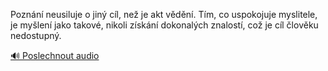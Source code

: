 
Poznání neusiluje o jiný cíl, než je akt vědění. Tím, co uspokojuje myslitele, je myšlení jako takové, nikoli získání dokonalých znalostí, což je cíl člověku nedostupný.

[🔊 Poslechnout audio](/data/7-paragraphs/audio/chapter_105/para_003-Poznn-neusiluje-o-jin-cl-ne-je-akt-vdn-T.mp3)
